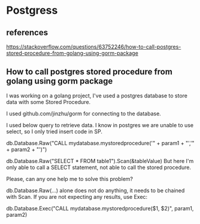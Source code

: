 # Postgress

## references

<https://stackoverflow.com/questions/63752246/how-to-call-postgres-stored-procedure-from-golang-using-gorm-package>

## How to call postgres stored procedure from golang using gorm package

I was working on a golang project, I've used a postgres database to store data with some Stored Procedure.

I used github.com/jinzhu/gorm for connecting to the database.

I used below query to retrieve data. I know in postgres we are unable to use select, so I only tried insert code in SP.

db.Database.Raw("CALL mydatabase.mystoredprocedure('" + param1 + "','" + param2 + "')")

db.Database.Raw("SELECT * FROM table1").Scan(&tableValue)
But here I'm only able to call a SELECT statement, not able to call the stored procedure.

Please, can any one help me to solve this problem?

db.Database.Raw(...) alone does not do anything, it needs to be chained with Scan. If you are not expecting any results, use Exec:

db.Database.Exec("CALL mydatabase.mystoredprocedure($1, $2)", param1, param2)
